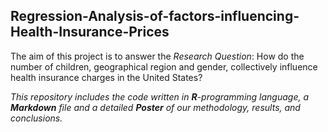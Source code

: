 ## Regression-Analysis-of-factors-influencing-Health-Insurance-Prices

The aim of this project is to answer the *Research Question*: How do the number of children, geographical region and gender, collectively influence health insurance charges in the United States?

*This repository includes the code written in **R**-programming language, a **Markdown** file and a detailed **Poster** of our methodology, results, and conclusions.*

